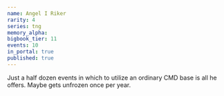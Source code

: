 ```yaml
---
name: Angel I Riker
rarity: 4
series: tng
memory_alpha:
bigbook_tier: 11
events: 10
in_portal: true
published: true
---
```


Just a half dozen events in which to utilize an ordinary CMD base is all he offers. Maybe gets unfrozen once per year.

